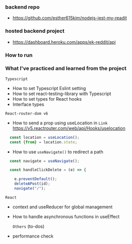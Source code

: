  
### backend repo
-  https://github.com/esther615kim/nodejs-jest-my-readit

### hosted backend project 
- https://dashboard.heroku.com/apps/ek-reddit/api

### How to run



### What I've practiced and learned from the project
 `Typescript`
- How to set Typescript Eslint setting
- How to set react-testing-library with Typescript
- How to set types for React hooks
- Interface types

 `React-router-dom v6`
- How to send a prop using useLocation in `Link`
https://v5.reactrouter.com/web/api/Hooks/uselocation
```js
  const location = useLocation();
  const {from} = location.state;
```
- How to use `useNavigate()` to redirect a path
```js
  const navigate = useNavigate();

  const handleClickDelete = (e) => {

    e.preventDefault();
    deleteAPost(id);
    navigate("/");
```

  `React`
- context and useReducer for global management
- How to handle asynchronous functions in useEffect

  `Others` (to-dos)
- performance check
